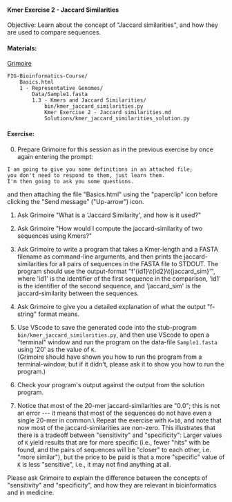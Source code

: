 #### Kmer Exercise 2 - Jaccard Similarities

Objective: Learn about the concept of "Jaccard similarities", and how they are used to compare sequences.

#### Materials: 

[Grimoire](https://chat.openai.com/g/g-n7Rs0IK86-grimoire)
``` 
FIG-Bioinformatics-Course/
    Basics.html
    1 - Representative Genomes/
        Data/Sample1.fasta
        1.3 - Kmers and Jaccard Similarities/
            bin/kmer_jaccard_similarities.py
            Kmer Exercise 2 - Jaccard similarities.md
            Solutions/kmer_jaccard_similarities_solution.py
```

#### Exercise:

0. Prepare Grimoire for this session as in the previous exercise by once again entering the prompt:
```
I am going to give you some definitions in an attached file;
you don't need to respond to them, just learn them.
I'm then going to ask you some questions.
```
and then attaching the file "Basics.html" using the "paperclip" icon before clicking the "Send message" ("Up-arrow") icon.

1. Ask Grimoire "What is a 'Jaccard Similarity', and how is it used?"

2. Ask Grimoire "How would I compute the jaccard-similarity of two sequences using Kmers?"

3. Ask Grimoire to write a program that takes a Kmer-length and a FASTA filename as command-line arguments, and then prints the jaccard-similarities for all pairs of sequences in the FASTA file to STDOUT.
The program should use the output-format "f'{id1}\t{id2}\t{jaccard_sim}'", where 'id1' is the identifier of the first sequence in the comparison, 'id1' is the identifier of the second sequence, and 'jaccard_sim' is the jaccard-similarity between the sequences.

4. Ask Grimoire to give you a detailed explanation of what the output "f-string" format means.

5. Use VScode to save the generated code into the stub-program `bin/kmer_jaccard_similarities.py`, and then use VScode to open a "terminal" window and run the program on the data-file `Sample1.fasta` using '20' as the value of `K`.<br> 
(Grimoire should have shown you how to run the program from a terminal-window, but if it didn't, please ask it to show you how to run the program.)

6. Check your program's output against the output from the solution program.

7. Notice that most of the 20-mer jaccard-similarities are "0.0"; this is not an error --- it means that most of the sequences do not have even a single 20-mer in common.\ 
Repeat the exercise with `K=10`, and note that now most of the jaccard-similarities are non-zero. This illustrates that there is a tradeoff between "sensitivity" and "specificity": Larger values of `K` yield results that are for more specific (i.e., fewer "hits" with be found, and the pairs of sequences will be "closer" to each other, i.e. "more similar"), but the price to be paid is that a more "specific" value of `K` is less "sensitive", i.e., it may not find anything at all.
 
Please ask Grimoire to explain the difference between the concepts of "sensitivity" and "specificity", and how they are relevant in bioinformatics and in medicine.
